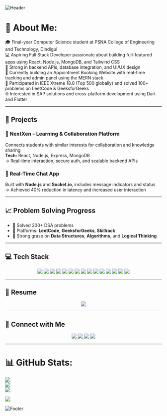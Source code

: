 ![Header](https://capsule-render.vercel.app/api?type=waving&color=gradient&height=200&section=header&text=Hi,%20I'm%20Lara%20Linciya!&fontSize=40&fontColor=ffffff&animation=fadeIn)

# 💫 About Me:
🎓 Final-year Computer Science student at PSNA College of Engineering and Technology, Dindigul<br>
💻 Aspiring Full Stack Developer passionate about building full-featured apps using React, Node.js, MongoDB, and Tailwind CSS<br>
🧩 Strong in backend APIs, database integration, and UI/UX design<br>
🚀 Currently building an Appointment Booking Website with real-time tracking and admin panel using the MERN stack<br>
🏅 Participated in IEEE Xtreme 18.0 (Top 500 globally) and solved 100+ problems on LeetCode & GeeksforGeeks<br>
🌐 Interested in SAP solutions and cross-platform development using Dart and Flutter<br>

---

## 🚀 Projects

### 🔹 NextXen – Learning & Collaboration Platform 
Connects students with similar interests for collaboration and knowledge sharing  
**Tech:** React, Node.js, Express, MongoDB  
→ Real-time interaction, secure auth, and scalable backend APIs

### 🔹 Real-Time Chat App 
Built with **Node.js** and **Socket.io**, includes message indicators and status  
→ Achieved 40% reduction in latency and increased user interaction

---

## 📈 Problem Solving Progress

- 🔹 Solved 200+ DSA problems  
- 🔹 Platforms: **LeetCode**, **GeeksforGeeks**, **Skillrack**  
- 🔹 Strong grasp on **Data Structures**, **Algorithms**, and **Logical Thinking**

---

## 💻 Tech Stack
<p align="center">
  <img src="https://img.shields.io/badge/-React-61DAFB?logo=react&logoColor=white&style=for-the-badge"/>
  <img src="https://img.shields.io/badge/-Node.js-339933?logo=node.js&logoColor=white&style=for-the-badge"/>
  <img src="https://img.shields.io/badge/express.js-%23404d59.svg?style=for-the-badge&logo=express&logoColor=%2361DAFB"/>
  <img src="https://img.shields.io/badge/-MongoDB-47A248?logo=mongodb&logoColor=white&style=for-the-badge"/>
  <img src="https://img.shields.io/badge/-Tailwind%20CSS-38B2AC?logo=tailwind-css&logoColor=white&style=for-the-badge"/>
  <img src="https://img.shields.io/badge/-Python-3776AB?logo=python&logoColor=white&style=for-the-badge"/>
  <img src="https://img.shields.io/badge/-Java-007396?logo=java&logoColor=white&style=for-the-badge"/>
  <img src="https://img.shields.io/badge/-SQL-4479A1?logo=postgresql&logoColor=white&style=for-the-badge"/>
  <img src="https://img.shields.io/badge/html5-%23E34F26.svg?style=for-the-badge&logo=html5&logoColor=white"/>
  <img src="https://img.shields.io/badge/javascript-%23323330.svg?style=for-the-badge&logo=javascript&logoColor=%23F7DF1E"/>
  <img src="https://img.shields.io/badge/css3-%231572B6.svg?style=for-the-badge&logo=css3&logoColor=white"/>
  <img src="https://img.shields.io/badge/power_bi-F2C811?style=for-the-badge&logo=powerbi&logoColor=black"/>
  <img src="https://img.shields.io/badge/git-F05032?style=for-the-badge&logo=git&logoColor=white"/>
  <img src="https://img.shields.io/badge/github-181717?style=for-the-badge&logo=github&logoColor=white"/>
  <img src="https://img.shields.io/badge/VS_Code-007ACC?style=for-the-badge&logo=visual-studio-code&logoColor=white"/>
</p>

---

## 📄 Resume
<p align="center">
  <a href="https://drive.google.com/file/d/1hHmm1kGRM74jr_BMfymmK5uu2f2Enbes/view?usp=drive_link">
    <img src="https://img.shields.io/badge/📄_VIEW%20RESUME-00C853?style=for-the-badge&logo=googledrive&logoColor=white"/>
  </a>
</p>

---

## 🔗 Connect with Me
<p align="center">
  <a href="https://www.linkedin.com/in/laralinciya/">
    <img src="https://img.shields.io/badge/-LINKEDIN-0077B5?style=for-the-badge&logo=linkedin&logoColor=white"/>
  </a>
  <a href="https://leetcode.com/u/Lara_Linciya/">
    <img src="https://img.shields.io/badge/-LEETCODE-FFA116?style=for-the-badge&logo=leetcode&logoColor=black"/>
  </a>
  <a href="https://www.geeksforgeeks.org/user/linciyalara225/">
    <img src="https://img.shields.io/badge/-GFG-14a800?style=for-the-badge&logo=geeksforgeeks&logoColor=white"/>
  </a>
  <a href="https://github.com/LaraLinciya">
    <img src="https://img.shields.io/badge/-GITHUB-181717?style=for-the-badge&logo=github&logoColor=white"/>
  </a>
</p>

---

# 📊 GitHub Stats:
![](https://github-readme-stats.vercel.app/api?username=LaraLinciya&theme=dark&hide_border=false&include_all_commits=false&count_private=false)<br/>
![](https://nirzak-streak-stats.vercel.app/?user=LaraLinciya&theme=dark&hide_border=false)<br/>
![](https://github-readme-stats.vercel.app/api/top-langs/?username=LaraLinciya&theme=dark&hide_border=false&include_all_commits=false&count_private=false&layout=compact)

[![](https://visitcount.itsvg.in/api?id=LaraLinciya&icon=0&color=0)](https://visitcount.itsvg.in)

![Footer](https://capsule-render.vercel.app/api?type=waving&color=gradient&height=120&section=footer&animation=fadeIn)
